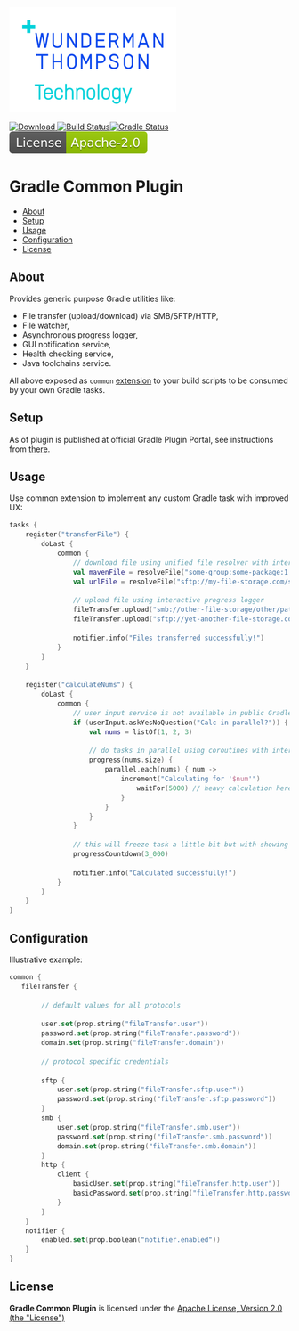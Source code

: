 [![WTT logo](docs/wtt-logo.png)](https://www.wundermanthompson.com)

[![Download](https://api.bintray.com/packages/wttech/maven-public/gradle-common-plugin/images/download.svg) ](https://bintray.com/cognifide/maven-public/gradle-common-plugin/_latestVersion)
[![Build Status](https://dev.azure.com/gradle-aem/gradle-common-plugin/_apis/build/status/cognifide.gradle-common-plugin?branchName=master)](https://dev.azure.com/gradle-aem/gradle-common-plugin/_build/latest?definitionId=8&branchName=master)[![Gradle Status](https://gradleupdate.appspot.com/wttech/gradle-common-plugin/status.svg)](https://gradleupdate.appspot.com/wtt/gradle-common-plugin/status)
[![Apache License, Version 2.0, January 2004](docs/apache-license-badge.svg)](http://www.apache.org/licenses/)

# Gradle Common Plugin

  * [About](#about)
  * [Setup](#setup)
  * [Usage](#usage)
  * [Configuration](#configuration)
  * [License](#license)

## About

Provides generic purpose Gradle utilities like: 

* File transfer (upload/download) via SMB/SFTP/HTTP,
* File watcher,
* Asynchronous progress logger,
* GUI notification service,
* Health checking service,
* Java toolchains service.

All above exposed as `common` [extension](src/main/kotlin/com/cognifide/gradle/common/CommonExtension.kt) to your build scripts to be consumed by your own Gradle tasks.

## Setup

As of plugin is published at official Gradle Plugin Portal, see instructions from [there](https://plugins.gradle.org/plugin/com.cognifide.common).

## Usage

Use common extension to implement any custom Gradle task with improved UX:

```kotlin
tasks {
    register("transferFile") {
        doLast {
            common {
                // download file using unified file resolver with interactive progress logger
                val mavenFile = resolveFile("some-group:some-package:1.0.0@zip") // Maven coordinates / Gradle dependency notation
                val urlFile = resolveFile("sftp://my-file-storage.com/some/path/my-file.zip") // some HTTP/SMB/SFTP URL
    
                // upload file using interactive progress logger
                fileTransfer.upload("smb://other-file-storage/other/path", mavenFile)
                fileTransfer.upload("sftp://yet-another-file-storage.com/other/path", urlFile)
    
                notifier.info("Files transferred successfully!")
            }
        }       
    }

    register("calculateNums") {
        doLast {
            common {
                // user input service is not available in public Gradle API however plugin is exposing it
                if (userInput.askYesNoQuestion("Calc in parallel?")) { 
                    val nums = listOf(1, 2, 3)
        
                    // do tasks in parallel using coroutines with interactive, async progress logger
                    progress(nums.size) {
                        parallel.each(nums) { num ->
                            increment("Calculating for '$num'")
                                waitFor(5000) // heavy calculation here
                            }   
                        }
                    }   
                }
            
                // this will freeze task a little bit but with showing nice countdown timer
                progressCountdown(3_000)
    
                notifier.info("Calculated successfully!")
            }
        }       
    }
}
```

## Configuration

Illustrative example:

```kotlin
common {
   fileTransfer {

        // default values for all protocols

        user.set(prop.string("fileTransfer.user"))
        password.set(prop.string("fileTransfer.password"))
        domain.set(prop.string("fileTransfer.domain"))

        // protocol specific credentials

        sftp {
            user.set(prop.string("fileTransfer.sftp.user"))
            password.set(prop.string("fileTransfer.sftp.password"))
        }
        smb {
            user.set(prop.string("fileTransfer.smb.user"))
            password.set(prop.string("fileTransfer.smb.password"))
            domain.set(prop.string("fileTransfer.smb.domain"))
        }
        http {
            client {
                basicUser.set(prop.string("fileTransfer.http.user"))
                basicPassword.set(prop.string("fileTransfer.http.password"))
            }
        }
    }
    notifier {
        enabled.set(prop.boolean("notifier.enabled"))
    }
}
```

## License

**Gradle Common Plugin** is licensed under the [Apache License, Version 2.0 (the "License")](https://www.apache.org/licenses/LICENSE-2.0.txt)
